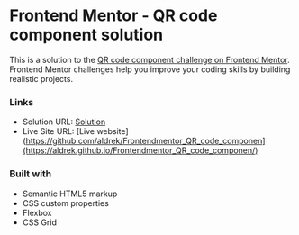 # Frontend Mentor - QR code component solution

This is a solution to the [QR code component challenge on Frontend Mentor](https://www.frontendmentor.io/challenges/qr-code-component-iux_sIO_H). Frontend Mentor challenges help you improve your coding skills by building realistic projects.

### Links

- Solution URL: [Solution](https://github.com/aldrek/Frontendmentor_QR_code_componen)
- Live Site URL: [Live website](https://github.com/aldrek/Frontendmentor_QR_code_componen](https://aldrek.github.io/Frontendmentor_QR_code_componen/)


### Built with

- Semantic HTML5 markup
- CSS custom properties
- Flexbox
- CSS Grid
